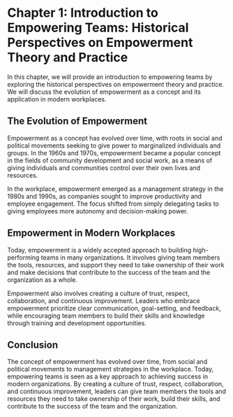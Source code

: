 Chapter 1: Introduction to Empowering Teams: Historical Perspectives on Empowerment Theory and Practice
=======================================================================================================

In this chapter, we will provide an introduction to empowering teams by exploring the historical perspectives on empowerment theory and practice. We will discuss the evolution of empowerment as a concept and its application in modern workplaces.

The Evolution of Empowerment
----------------------------

Empowerment as a concept has evolved over time, with roots in social and political movements seeking to give power to marginalized individuals and groups. In the 1960s and 1970s, empowerment became a popular concept in the fields of community development and social work, as a means of giving individuals and communities control over their own lives and resources.

In the workplace, empowerment emerged as a management strategy in the 1980s and 1990s, as companies sought to improve productivity and employee engagement. The focus shifted from simply delegating tasks to giving employees more autonomy and decision-making power.

Empowerment in Modern Workplaces
--------------------------------

Today, empowerment is a widely accepted approach to building high-performing teams in many organizations. It involves giving team members the tools, resources, and support they need to take ownership of their work and make decisions that contribute to the success of the team and the organization as a whole.

Empowerment also involves creating a culture of trust, respect, collaboration, and continuous improvement. Leaders who embrace empowerment prioritize clear communication, goal-setting, and feedback, while encouraging team members to build their skills and knowledge through training and development opportunities.

Conclusion
----------

The concept of empowerment has evolved over time, from social and political movements to management strategies in the workplace. Today, empowering teams is seen as a key approach to achieving success in modern organizations. By creating a culture of trust, respect, collaboration, and continuous improvement, leaders can give team members the tools and resources they need to take ownership of their work, build their skills, and contribute to the success of the team and the organization.
